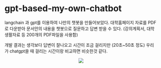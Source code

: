 # gpt-based-my-own-chatbot

langchain 과 gpt를 이용하여 나만의 챗봇을 만들어보았다. 
대학홈페이지 자료를 PDF로 다운받아 문서안의 내용을 챗봇으로 질문하고 답변 받을 수 있다. 
(강의계획서, 대학생활자료 등 200개의 PDF파일을 사용함)

개발 결과는 생각보다 답변이 잘나오고 시간이 조금 걸리지만 
(20초~50초 정도)
우리가 chatgpt쓸 때 걸리는 시간이랑 비교하면 비슷한것 같다.

<p align="center">
  <img src="[이미지URL](https://github.com/hanilRyoo/gpt-based-my-own-chatbot/issues/1#issue-2037053544)https://github.com/hanilRyoo/gpt-based-my-own-chatbot/issues/1#issue-2037053544">
</p>
